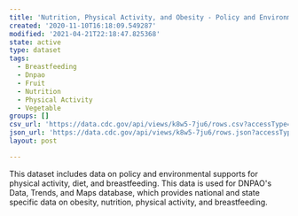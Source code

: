 ```yaml
---
title: 'Nutrition, Physical Activity, and Obesity - Policy and Environmental Data'
created: '2020-11-10T16:18:09.549287'
modified: '2021-04-21T22:18:47.825368'
state: active
type: dataset
tags:
  - Breastfeeding
  - Dnpao
  - Fruit
  - Nutrition
  - Physical Activity
  - Vegetable
groups: []
csv_url: 'https://data.cdc.gov/api/views/k8w5-7ju6/rows.csv?accessType=DOWNLOAD'
json_url: 'https://data.cdc.gov/api/views/k8w5-7ju6/rows.json?accessType=DOWNLOAD'
layout: post

---
```

This dataset includes data on policy and environmental supports for physical activity, diet, and breastfeeding. This data is used for DNPAO's Data, Trends, and Maps database, which provides national and state specific data on obesity, nutrition, physical activity, and breastfeeding.
